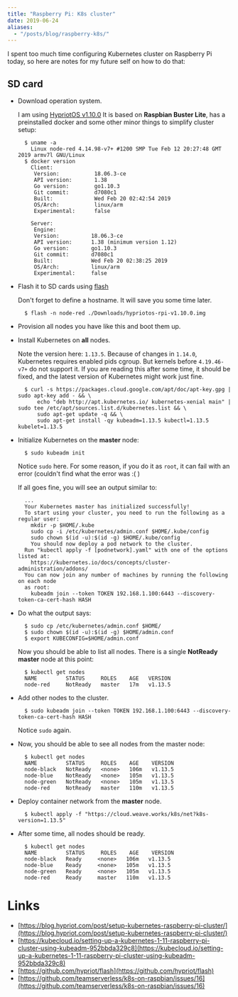 ```yaml
---
title: "Raspberry Pi: K8s cluster"
date: 2019-06-24
aliases:
  - "/posts/blog/raspberry-k8s/"
---
```


I spent too much time configuring Kubernetes cluster on Raspberry Pi today, so here are notes for my future
self on how to do that:

## SD card

- Download operation system.

  I am using [HypriotOS v1.10.0](https://github.com/hypriot/image-builder-rpi/releases/download/v1.10.0/hypriotos-rpi-v1.10.0.img.zip)
  It is based on **Raspbian Buster Lite**, has a preinstalled docker and some other minor things
  to simplify cluster setup:

  ```
    $ uname -a
      Linux node-red 4.14.98-v7+ #1200 SMP Tue Feb 12 20:27:48 GMT 2019 armv7l GNU/Linux
    $ docker version
      Client:
       Version:           18.06.3-ce
       API version:       1.38
       Go version:        go1.10.3
       Git commit:        d7080c1
       Built:             Wed Feb 20 02:42:54 2019
       OS/Arch:           linux/arm
       Experimental:      false

      Server:
       Engine:
       Version:          18.06.3-ce
       API version:      1.38 (minimum version 1.12)
       Go version:       go1.10.3
       Git commit:       d7080c1
       Built:            Wed Feb 20 02:38:25 2019
       OS/Arch:          linux/arm
       Experimental:     false
  ```

- Flash it to SD cards using [flash](https://github.com/hypriot/flash/releases)

  Don't forget to define a hostname. It will save you some time later.

  ```
    $ flash -n node-red ./Downloads/hypriotos-rpi-v1.10.0.img
  ```

- Provision all nodes you have like this and boot them up.
- Install Kubernetes on **all** nodes.

  Note the version here: `1.13.5`. Because of changes in `1.14.0`, Kubernetes requires enabled pids
  cgroup. But kernels before `4.19.46-v7+` do not support it. If you are reading this after some
  time, it should be fixed, and the latest version of Kubernetes might work just fine.

  ```
    $ curl -s https://packages.cloud.google.com/apt/doc/apt-key.gpg | sudo apt-key add - && \
        echo "deb http://apt.kubernetes.io/ kubernetes-xenial main" | sudo tee /etc/apt/sources.list.d/kubernetes.list && \
        sudo apt-get update -q && \
        sudo apt-get install -qy kubeadm=1.13.5 kubectl=1.13.5 kubelet=1.13.5
  ```

- Initialize Kubernetes on the **master** node:

  ```
    $ sudo kubeadm init
  ```

  Notice `sudo` here. For some reason, if you do it as `root`, it can fail with an error (couldn't
  find what the error was :( )

  If all goes fine, you will see an output similar to:

  ```
    ...
    Your Kubernetes master has initialized successfully!
    To start using your cluster, you need to run the following as a regular user:
      mkdir -p $HOME/.kube
      sudo cp -i /etc/kubernetes/admin.conf $HOME/.kube/config
      sudo chown $(id -u):$(id -g) $HOME/.kube/config
      You should now deploy a pod network to the cluster.
    Run "kubectl apply -f [podnetwork].yaml" with one of the options listed at:
      https://kubernetes.io/docs/concepts/cluster-administration/addons/
    You can now join any number of machines by running the following on each node
    as root:
      kubeadm join --token TOKEN 192.168.1.100:6443 --discovery-token-ca-cert-hash HASH
  ```

- Do what the output says:

  ```
    $ sudo cp /etc/kubernetes/admin.conf $HOME/
    $ sudo chown $(id -u):$(id -g) $HOME/admin.conf
    $ export KUBECONFIG=$HOME/admin.conf
  ```

  Now you should be able to list all nodes. There is a single **NotReady** **master**
  node at this point:

  ```
    $ kubectl get nodes
    NAME         STATUS     ROLES    AGE   VERSION
    node-red     NotReady   master   17m   v1.13.5
  ```

- Add other nodes to the cluster.

  ```
    $ sudo kubeadm join --token TOKEN 192.168.1.100:6443 --discovery-token-ca-cert-hash HASH
  ```

  Notice `sudo` again.

- Now, you should be able to see all nodes from the master node:

  ```
    $ kubectl get nodes
    NAME         STATUS     ROLES    AGE    VERSION
    node-black   NotReady   <none>   106m   v1.13.5
    node-blue    NotReady   <none>   105m   v1.13.5
    node-green   NotReady   <none>   105m   v1.13.5
    node-red     NotReady   master   110m   v1.13.5
  ```

- Deploy container network from the **master** node.
  ```
    $ kubectl apply -f "https://cloud.weave.works/k8s/net?k8s-version=1.13.5"
  ```
- After some time, all nodes should be ready.
  ```
    $ kubectl get nodes
    NAME         STATUS     ROLES    AGE    VERSION
    node-black   Ready     <none>   106m   v1.13.5
    node-blue    Ready     <none>   105m   v1.13.5
    node-green   Ready     <none>   105m   v1.13.5
    node-red     Ready     master   110m   v1.13.5
  ```

# Links

- [https://blog.hypriot.com/post/setup-kubernetes-raspberry-pi-cluster/](https://blog.hypriot.com/post/setup-kubernetes-raspberry-pi-cluster/)
- [https://kubecloud.io/setting-up-a-kubernetes-1-11-raspberry-pi-cluster-using-kubeadm-952bbda329c8](https://kubecloud.io/setting-up-a-kubernetes-1-11-raspberry-pi-cluster-using-kubeadm-952bbda329c8)
- [https://github.com/hypriot/flash](https://github.com/hypriot/flash)
- [https://github.com/teamserverless/k8s-on-raspbian/issues/16](https://github.com/teamserverless/k8s-on-raspbian/issues/16)
